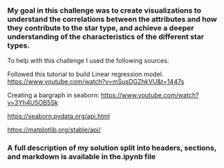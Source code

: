 ### My goal in this challenge was to create visualizations to understand the correlations between the attributes and how they contribute to the star type, and achieve a deeper understanding of the characteristics of the different star types.

To help with this challenge I used the following sources:

Followed this tutorial to build Linear regression model.
https://www.youtube.com/watch?v=mSusDGZhkVU&t=1447s

Creating a bargraph in seaborn:
https://www.youtube.com/watch?v=3Yh4U5OB5Sk

https://seaborn.pydata.org/api.html

https://matplotlib.org/stable/api/


### A full description of my solution split into headers, sections, and markdown is available in the.ipynb file
